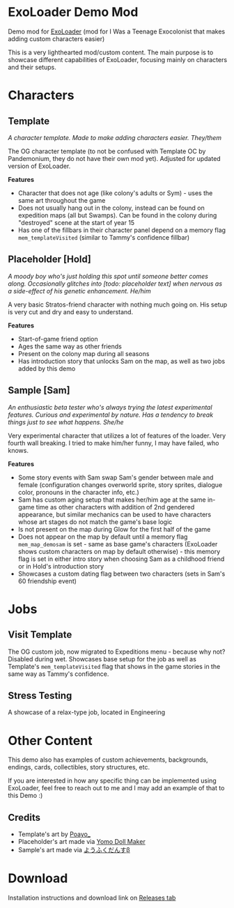 # ExoLoader Demo Mod
Demo mod for [ExoLoader](https://github.com/Pandemonium14/ExoLoader) (mod for I Was a Teenage Exocolonist that makes adding custom characters easier)

This is a very lighthearted mod/custom content. The main purpose is to showcase different capabilities of ExoLoader, focusing mainly on characters and their setups.

# Characters
## Template
_A character template. Made to make adding characters easier. They/them_

The OG character template (to not be confused with Template OC by Pandemonium, they do not have their own mod yet). Adjusted for updated version of ExoLoader.

**Features**
- Character that does not age (like colony's adults or Sym) - uses the same art throughout the game
- Does not usually hang out in the colony, instead can be found on expedition maps (all but Swamps). Can be found in the colony during "destroyed" scene at the start of year 15
- Has one of the fillbars in their character panel depend on a memory flag `mem_templateVisited` (similar to Tammy's confidence fillbar)

## Placeholder [Hold]
_A moody boy who's just holding this spot until someone better comes along. Occasionally glitches into [todo: placeholder text] when nervous as a side-effect of his genetic enhancement. He/him_

A very basic Stratos-friend character with nothing much going on. His setup is very cut and dry and easy to understand.

**Features**
- Start-of-game friend option
- Ages the same way as other friends
- Present on the colony map during all seasons
- Has introduction story that unlocks Sam on the map, as well as two jobs added by this demo

## Sample [Sam]
_An enthusiastic beta tester who's always trying the latest experimental features. Curious and experimental by nature. Has a tendency to break things just to see what happens. She/he_

Very experimental character that utilizes a lot of features of the loader. Very fourth wall breaking. I tried to make him/her funny, I may have failed, who knows.

**Features**
- Some story events with Sam swap Sam's gender between male and female (configuration changes overworld sprite, story sprites, dialogue color, pronouns in the character info, etc.)
- Sam has custom aging setup that makes her/him age at the same in-game time as other characters with addition of 2nd gendered appearance, but similar mechanics can be used to have characters whose art stages do not match the game's base logic
- Is not present on the map during Glow for the first half of the game
- Does not appear on the map by default until a memory flag `mem_map_demosam` is set - same as base game's characters (ExoLoader shows custom characters on map by default otherwise) - this memory flag is set in either intro story when choosing Sam as a childhood friend or in Hold's introduction story
- Showcases a custom dating flag between two characters (sets in Sam's 60 friendship event)

# Jobs
## Visit Template
The OG custom job, now migrated to Expeditions menu - because why not? Disabled during wet. Showcases base setup for the job as well as Template's `mem_templateVisited` flag that shows in the game stories in the same way as Tammy's confidence.

## Stress Testing
A showcase of a relax-type job, located in Engineering

# Other Content
This demo also has examples of custom achievements, backgrounds, endings, cards, collectibles, story structures, etc.

If you are interested in how any specific thing can be implemented using ExoLoader, feel free to reach out to me and I may add an example of that to this Demo :)

## Credits
- Template's art by [Poayo_](https://www.instagram.com/poayo/)
- Placeholder's art made via [Yomo Doll Maker](https://picrew.me/en/image_maker/2139284)
- Sample's art made via [ようふくだんすβ](https://picrew.me/en/image_maker/2460239)

# Download
Installation instructions and download link on [Releases tab](https://github.com/saerielle/ExoLoader-Demo-Mod/releases)
